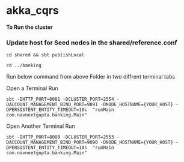 # akka_cqrs

**To Run the cluster**

### Update host for Seed nodes in the shared/reference.conf

```cd shared && sbt publishLocal```

```cd ../banking```

 Run below command from above Folder in two diffrent terminal tabs

 Open a Terminal Run 
   
 ```sbt -DHTTP_PORT=8081 -DCLUSTER_PORT=2554 -DACCOUNT_MANAGEMENT_BIND_PORT=9091 -DNODE_HOSTNAME={YOUR_HOST} -DPERSISTENT_ENTITY_TIMEOUT=10s  "runMain com.navneetgupta.banking.Main"``` 
 
 Open Another Terminal Run  
   
 ```sbt -DHTTP_PORT=8080 -DCLUSTER_PORT=2553 -DACCOUNT_MANAGEMENT_BIND_PORT=9090 -DNODE_HOSTNAME={YOUR_HOST} -DPERSISTENT_ENTITY_TIMEOUT=10s  "runMain com.navneetgupta.banking.Main"```
